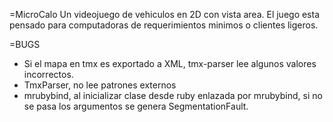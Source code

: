 =MicroCalo
Un videojuego de vehiculos en 2D con vista area.
El juego esta pensado para computadoras de requerimientos minimos o clientes ligeros.


=BUGS
  * Si el mapa en tmx es exportado a XML, tmx-parser lee algunos valores incorrectos.
  * TmxParser, no lee patrones externos
  * mrubybind, al inicializar clase desde ruby enlazada por mrubybind, si no se pasa los argumentos
  se genera SegmentationFault.
